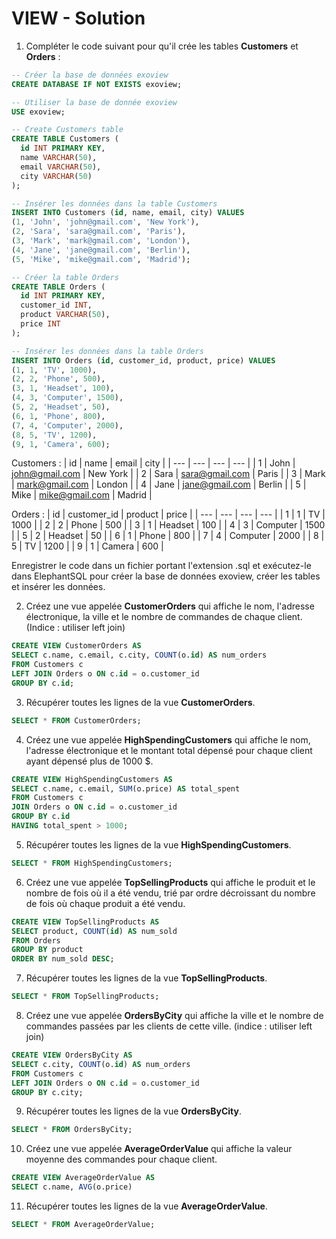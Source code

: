 # VIEW - Solution

1. Compléter le code suivant pour qu'il crée les tables **Customers** et **Orders** :

```sql
-- Créer la base de données exoview
CREATE DATABASE IF NOT EXISTS exoview;

-- Utiliser la base de donnée exoview
USE exoview;

-- Create Customers table
CREATE TABLE Customers (
  id INT PRIMARY KEY,
  name VARCHAR(50),
  email VARCHAR(50),
  city VARCHAR(50)
);

-- Insérer les données dans la table Customers
INSERT INTO Customers (id, name, email, city) VALUES
(1, 'John', 'john@gmail.com', 'New York'),
(2, 'Sara', 'sara@gmail.com', 'Paris'),
(3, 'Mark', 'mark@gmail.com', 'London'),
(4, 'Jane', 'jane@gmail.com', 'Berlin'),
(5, 'Mike', 'mike@gmail.com', 'Madrid');

-- Créer la table Orders
CREATE TABLE Orders (
  id INT PRIMARY KEY,
  customer_id INT,
  product VARCHAR(50),
  price INT
);

-- Insérer les données dans la table Orders
INSERT INTO Orders (id, customer_id, product, price) VALUES
(1, 1, 'TV', 1000),
(2, 2, 'Phone', 500),
(3, 1, 'Headset', 100),
(4, 3, 'Computer', 1500),
(5, 2, 'Headset', 50),
(6, 1, 'Phone', 800),
(7, 4, 'Computer', 2000),
(8, 5, 'TV', 1200),
(9, 1, 'Camera', 600);

```

Customers : 
| id | name | email | city |
| --- | --- | --- | --- |
| 1 | John | <john@gmail.com> | New York |
| 2 | Sara | <sara@gmail.com> | Paris |
| 3 | Mark | <mark@gmail.com> | London |
| 4 | Jane | <jane@gmail.com> | Berlin |
| 5 | Mike | <mike@gmail.com> | Madrid |

Orders :
| id | customer_id | product | price |
| --- | --- | --- | --- |
| 1 | 1 | TV | 1000 |
| 2 | 2 | Phone | 500 |
| 3 | 1 | Headset | 100 |
| 4 | 3 | Computer | 1500 |
| 5 | 2 | Headset | 50 |
| 6 | 1 | Phone | 800 |
| 7 | 4 | Computer | 2000 |
| 8 | 5 | TV | 1200 |
| 9 | 1 | Camera | 600 |

Enregistrer le code dans un fichier portant l'extension .sql et exécutez-le dans ElephantSQL pour créer la base de données exoview, créer les tables et insérer les données.

2. Créez une vue appelée **CustomerOrders** qui affiche le nom, l'adresse électronique, la ville et le nombre de commandes de chaque client. (Indice : utiliser left join)

```sql
CREATE VIEW CustomerOrders AS
SELECT c.name, c.email, c.city, COUNT(o.id) AS num_orders
FROM Customers c
LEFT JOIN Orders o ON c.id = o.customer_id
GROUP BY c.id;
```
3. Récupérer toutes les lignes de la vue **CustomerOrders**.
```sql
SELECT * FROM CustomerOrders;
```

4. Créez une vue appelée **HighSpendingCustomers** qui affiche le nom, l'adresse électronique et le montant total dépensé pour chaque client ayant dépensé plus de 1000 $.
```sql
CREATE VIEW HighSpendingCustomers AS
SELECT c.name, c.email, SUM(o.price) AS total_spent
FROM Customers c
JOIN Orders o ON c.id = o.customer_id
GROUP BY c.id
HAVING total_spent > 1000;
```

5. Récupérer toutes les lignes de la vue **HighSpendingCustomers**.
```sql
SELECT * FROM HighSpendingCustomers;
```

6. Créez une vue appelée **TopSellingProducts** qui affiche le produit et le nombre de fois où il a été vendu, trié par ordre décroissant du nombre de fois où chaque produit a été vendu.
```sql
CREATE VIEW TopSellingProducts AS
SELECT product, COUNT(id) AS num_sold
FROM Orders
GROUP BY product
ORDER BY num_sold DESC;
```

7. Récupérer toutes les lignes de la vue **TopSellingProducts**.
```sql
SELECT * FROM TopSellingProducts;
```

8. Créez une vue appelée **OrdersByCity** qui affiche la ville et le nombre de commandes passées par les clients de cette ville. (indice : utiliser left join)
```sql
CREATE VIEW OrdersByCity AS
SELECT c.city, COUNT(o.id) AS num_orders
FROM Customers c
LEFT JOIN Orders o ON c.id = o.customer_id
GROUP BY c.city;
```
9. Récupérer toutes les lignes de la vue **OrdersByCity**.
```sql
SELECT * FROM OrdersByCity;
```

10. Créez une vue appelée **AverageOrderValue** qui affiche la valeur moyenne des commandes pour chaque client.
```sql
CREATE VIEW AverageOrderValue AS
SELECT c.name, AVG(o.price)
```

11. Récupérer toutes les lignes de la vue **AverageOrderValue**.
```sql
SELECT * FROM AverageOrderValue;
```





